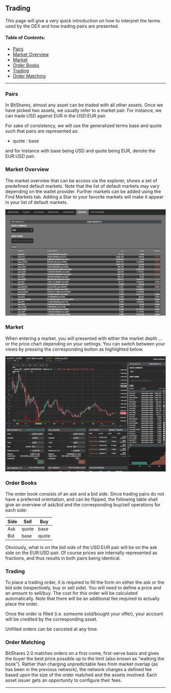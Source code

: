 ## Trading

This page will give a very quick introduction on how to interpret the terms used by the DEX and how trading pairs are presented.

#### Table of Contents:
- [Pairs](../../bts_holder_guide/assets/dex-trading.md#pairs)
- [Market Overview](../../bts_holder_guide/assets/dex-trading.md#market-overview)
- [Market](../../bts_holder_guide/assets/dex-trading.md#market)
- [Order Books](../../bts_holder_guide/assets/dex-trading.md#order-books)
- [Trading](../../bts_holder_guide/assets/dex-trading.md#trading)
- [Order Matching](../../bts_holder_guide/assets/dex-trading.md#order-matching)

***

### Pairs

In BitShares, almost any asset can be traded with all other assets. Once we have picked two assets, we usually refer to a market pair. For instance, we can trade USD against EUR in the USD:EUR pair.

For sake of consistency, we will use the generalized terms base and quote such that pairs are represented as:

- quote : base

and for instance with base being USD and quote being EUR, denote the EUR:USD pair.

### Market Overview

The market overview that can be access via the explorer, shows a set of predefined default markets. Note that the list of default markets may vary depending on the wallet provider. Further markets can be added using the Find Markets tab. Adding a Star to your favorite markets will make it appear in your list of default markets.

		
<p align="center">
  <img src="/bbf/images/Holders/trade-market-overview.png" width="600" title="market overview">
</p>
				

### Market

When entering a market, you will presented with either the market depth
… or the price chart depending on your settings.
You can switch between your views by pressing the corresponding button as highlighted below.
		
<p align="center">
  <img src="/bbf/images/Holders/trade-market-overview2.png" width="650" title="market ">
</p>		

### Order Books

The order book consists of an ask and a bid side. Since trading pairs do not have a preferred orientation, and can be flipped, the following table shall give an overview of ask/bid and the corresponding buy/sell operations for each side:

|Side  | Sell  | Buy   |
|---|---|---|
| Ask  | quote | base  |
| Bid  | base  | quote |

Obviously, what is on the bid side of the USD:EUR pair will be on the ask side on the EUR:USD pair. Of course prices are internally represented as fractions, and thus results in both pairs being identical.

### Trading

To place a trading order, it is required to fill the form on either the ask or the bid side (respectively, buy or sell side). You will need to define a price and an amount to sell/buy. The cost for this order will be calculated automatically. Note that there will be an additional fee required to actually place the order.

Once the order is filled (i.e. someone sold/bought your offer), your account will be credited by the corresponding asset.

Unfilled orders can be canceled at any time.

### Order Matching

BitShares 2.0 matches orders on a first-come, first-serve basis and gives the buyer the best price possible up to the limit (also known as “walking the book”). Rather than charging unpredictable fees from market overlap (as has been in the previous network), the network charges a defined fee based upon the size of the order matched and the assets involved. Each asset issuer gets an opportunity to configure their fees.

***
